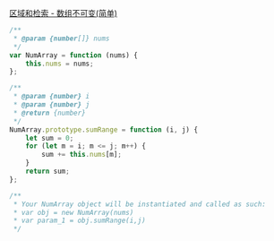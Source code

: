 [区域和检索 - 数组不可变(简单)](https://leetcode-cn.com/problems/range-sum-query-immutable/)

```js
/**
 * @param {number[]} nums
 */
var NumArray = function (nums) {
	this.nums = nums;
};

/**
 * @param {number} i
 * @param {number} j
 * @return {number}
 */
NumArray.prototype.sumRange = function (i, j) {
	let sum = 0;
	for (let m = i; m <= j; m++) {
		sum += this.nums[m];
	}
	return sum;
};

/**
 * Your NumArray object will be instantiated and called as such:
 * var obj = new NumArray(nums)
 * var param_1 = obj.sumRange(i,j)
 */
```